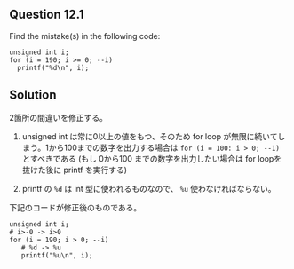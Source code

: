 ## Question 12.1
Find the mistake(s) in the following code:

```
unsigned int i;
for (i = 190; i >= 0; --i)
  printf("%d\n", i);
```

## Solution

2箇所の間違いを修正する。

1. unsigned int は常に0以上の値をもつ、そのため for loop が無限に続いてしまう。1から100までの数字を出力する場合は `for (i = 100: i > 0; --1)` とすべきである
   (もし 0から100 までの数字を出力したい場合は for loopを抜けた後に printf を実行する)

2. printf の `%d` は int 型に使われるものなので、 `%u` 使わなければならない。

下記のコードが修正後のものである。

```
unsigned int i;
# i>-0 -> i>0
for (i = 190; i > 0; --i)
   # %d -> %u
   printf("%u\n", i);
```
